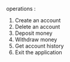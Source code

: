 operations :
1. Create an account
2. Delete an account
3. Deposit money
4. Withdraw money
5. Get account history
6. Exit the application
